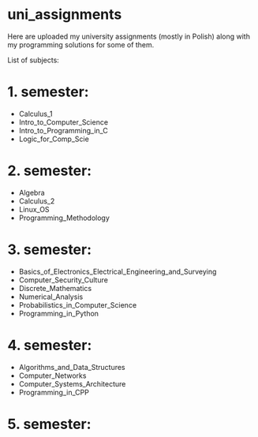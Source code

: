 # uni_assignments
Here are uploaded my university assignments (mostly in Polish) along with my programming solutions for some of them.

List of subjects:

# 1. semester:
- Calculus_1
- Intro_to_Computer_Science
- Intro_to_Programming_in_C
- Logic_for_Comp_Scie

# 2. semester:
 - Algebra
 - Calculus_2
 - Linux_OS
 - Programming_Methodology

# 3. semester:
 - Basics_of_Electronics_Electrical_Engineering_and_Surveying
 - Computer_Security_Culture
 - Discrete_Mathematics
 - Numerical_Analysis
 - Probabilistics_in_Computer_Science
 - Programming_in_Python

# 4. semester:
 - Algorithms_and_Data_Structures
 - Computer_Networks
 - Computer_Systems_Architecture
 - Programming_in_CPP

# 5. semester:
